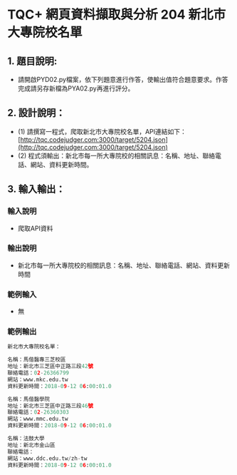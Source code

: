 # TQC+ 網頁資料擷取與分析 204 新北市大專院校名單

## 1. 題目說明:
- 請開啟PYD02.py檔案，依下列題意進行作答，使輸出值符合題意要求。作答完成請另存新檔為PYA02.py再進行評分。

## 2. 設計說明：
- (1) 請撰寫一程式，爬取新北市大專院校名單，API連結如下：[http://tqc.codejudger.com:3000/target/5204.json](http://tqc.codejudger.com:3000/target/5204.json)
- (2) 程式須輸出：新北市每一所大專院校的相關訊息：名稱、地址、聯絡電話、網站、資料更新時間。

## 3. 輸入輸出：
### 輸入說明
- 爬取API資料

### 輸出說明
- 新北市每一所大專院校的相關訊息：名稱、地址、聯絡電話、網站、資料更新時間

### 範例輸入
- 無

### 範例輸出
```python
新北市大專院校名單：

名稱：馬偕醫專三芝校區
地址：新北市三芝區中正路三段42號
聯絡電話：02-26366799
網站：www.mkc.edu.tw
資料更新時間：2018-09-12 06:00:01.0

名稱：馬偕醫學院
地址：新北市三芝區中正路三段46號
聯絡電話：02-26360303
網站：www.mmc.edu.tw
資料更新時間：2018-09-12 06:00:01.0

名稱：法鼓大學
地址：新北市金山區
聯絡電話：
網站：www.ddc.edu.tw/zh-tw
資料更新時間：2018-09-12 06:00:01.0
```

